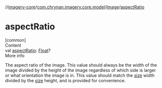 //[imagery-core](../../../index.md)/[com.chrynan.imagery.core.model](../index.md)/[Image](index.md)/[aspectRatio](aspect-ratio.md)



# aspectRatio  
[common]  
Content  
val [aspectRatio](aspect-ratio.md): [Float](https://kotlinlang.org/api/latest/jvm/stdlib/kotlin/-float/index.html)?  
More info  


The aspect ratio of the image. This value should always be the width of the image divided by the height of the image regardless of which side is larger or what orientation the image is in. This value should match the [size](size.md) width divided by the [size](size.md) height, and is provided for convenience.

  



